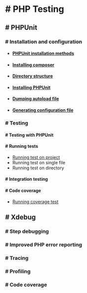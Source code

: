 # # PHP Testing

## # PHPUnit

### # Installation and configuration

* #### [PHPUnit installation methods](docs/phpunit-configuration.md#-phpunit-installation-methods)

* #### [Installing composer](docs/phpunit-configuration.md#-installing-composer)

* #### [Directory structure](docs/phpunit-configuration.md#-directory-structure)

* #### [Installing PHPUnit](docs/phpunit-configuration.md#-installing-phpunit)

* #### [Dumping autoload file](docs/phpunit-configuration.md#-dumping-autoload-file)

* #### [Generating configuration file](docs/phpunit-configuration.md#-generating-configuration-file)

### # Testing

#### # Testing with PHPUnit

#### # Running tests
* [Running test on project](docs/phpunit-running-test.md#-running-test-on-project)
* Running test on single file
* Running test on directory

#### # Integration testing
#### # Code coverage
* [Running coverage test](docs/phpunit-code-coverage.md#-running-code-coverage)

## # Xdebug

### # Step debugging
### # Improved PHP error reporting
### # Tracing
### # Profiling
### # Code coverage